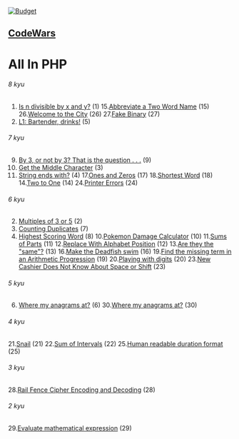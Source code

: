 [![Budget](https://www.codewars.com/users/Gagik_Harutyunyan/badges/small)](https://www.codewars.com/users/Gagik_Harutyunyan/badges/small)
## [CodeWars](https://www.codewars.com/)
# All In PHP

###### 8 kyu
1. [Is n divisible by x and y?](https://www.codewars.com/kata/5545f109004975ea66000086) (1) 
15.[Abbreviate a Two Word Name](https://www.codewars.com/kata/abbreviate-a-two-word-name) (15) 
26.[Welcome to the City](https://www.codewars.com/kata/5302d846be2a9189af0001e4) (26) 
27.[Fake Binary](https://www.codewars.com/kata/57eae65a4321032ce000002d) (27)
5. [L1: Bartender, drinks!](https://www.codewars.com/kata/568dc014440f03b13900001d) (5)
###### 7 kyu
9. [By 3, or not by 3? That is the question . . .](https://www.codewars.com/kata/59f7fc109f0e86d705000043) (9)
3. [Get the Middle Character](https://www.codewars.com/kata/56747fd5cb988479af000028) (3) 
4. [String ends with?](https://www.codewars.com/kata/51f2d1cafc9c0f745c00037d/discuss) (4) 
17.[Ones and Zeros](https://www.codewars.com/kata/578553c3a1b8d5c40300037c) (17)
18.[Shortest Word](https://www.codewars.com/kata/57cebe1dc6fdc20c57000ac9) (18)
14.[Two to One](https://www.codewars.com/kata/5656b6906de340bd1b0000ac) (14)
24.[Printer Errors](https://www.codewars.com/kata/56541980fa08ab47a0000040) (24)
###### 6 kyu
2. [Multiples of 3 or 5](https://www.codewars.com/kata/514b92a657cdc65150000006) (2) 
7. [Counting Duplicates](https://www.codewars.com/kata/54bf1c2cd5b56cc47f0007a1) (7) 
8. [Highest Scoring Word](https://www.codewars.com/kata/57eb8fcdf670e99d9b000272) (8) 
10.[Pokemon Damage Calculator](https://www.codewars.com/kata/536e9a7973130a06eb000e9f) (10) 
11.[Sums of Parts](https://www.codewars.com/kata/5ce399e0047a45001c853c2b) (11) 
12.[Replace With Alphabet Position](https://www.codewars.com/kata/546f922b54af40e1e90001da) (12) 
13.[Are they the "same"?](https://www.codewars.com/kata/550498447451fbbd7600041c) (13) 
16.[Make the Deadfish swim](https://www.codewars.com/kata/51e0007c1f9378fa810002a9) (16) 
19.[Find the missing term in an Arithmetic Progression](https://www.codewars.com/kata/52de553ebb55d1fca3000371) (19) 
20.[Playing with digits](https://www.codewars.com/kata/5552101f47fc5178b1000050) (20) 
23.[New Cashier Does Not Know About Space or Shift](https://www.codewars.com/kata/5d23d89906f92a00267bb83d) (23) 
###### 5 kyu
6. [Where my anagrams at?](https://www.codewars.com/kata/523a86aa4230ebb5420001e1) (6) 
30.[Where my anagrams at?](https://www.codewars.com/kata/523a86aa4230ebb5420001e1) (30) 
###### 4 kyu
21.[Snail](https://www.codewars.com/kata/521c2db8ddc89b9b7a0000c1) (21) 
22.[Sum of Intervals](https://www.codewars.com/kata/52b7ed099cdc285c300001cd) (22) 
25.[Human readable duration format](https://www.codewars.com/kata/52742f58faf5485cae000b9a) (25) 
###### 3 kyu
28.[Rail Fence Cipher Encoding and Decoding](https://www.codewars.com/kata/58c5577d61aefcf3ff000081) (28) 
###### 2 kyu
29.[Evaluate mathematical expression](https://www.codewars.com/kata/52a78825cdfc2cfc87000005/)  (29)
